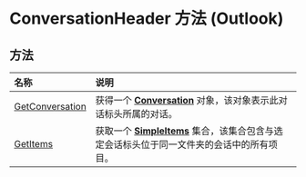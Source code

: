 
# ConversationHeader 方法 (Outlook)

## 方法



|**名称**|**说明**|
|:-----|:-----|
|[GetConversation](c6a98d31-9973-1e75-3aa6-edb37d82d7d1.md)|获得一个  **[Conversation](2705d38a-ebc0-e5a7-208b-ffe1f5446b1b.md)** 对象，该对象表示此对话标头所属的对话。|
|[GetItems](018fab26-3cdc-cd39-4a16-fb2a26ae237f.md)|获取一个  **[SimpleItems](b929ae28-fe5f-607e-37b5-ed6a304d4896.md)** 集合，该集合包含与选定会话标头位于同一文件夹的会话中的所有项目。|
